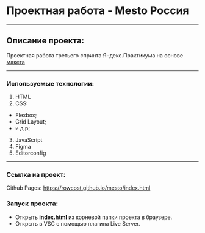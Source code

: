 # Проектная работа - Mesto Россия
------
## Описание проекта:

Проектная работа третьего спринта Яндекс.Практикума на основе [макета](https://www.figma.com/file/2cn9N9jSkmxD84oJik7xL7/JavaScript.-Sprint-4?node-id=0%3A1)

------
### Используемые технологии:

1. HTML
2. CSS:
* Flexbox;
* Grid Layout;
* и д.р;
3. JavaScript
4. Figma
5. Editorconfig
------
### Cсылка на проект:
Github Pages: https://rowcost.github.io/mesto/index.html
### Запуск проекта:
* Открыть **index.html** из корневой папки проекта в браузере.
* Открыть в VSC с помощью плагина Live Server.
